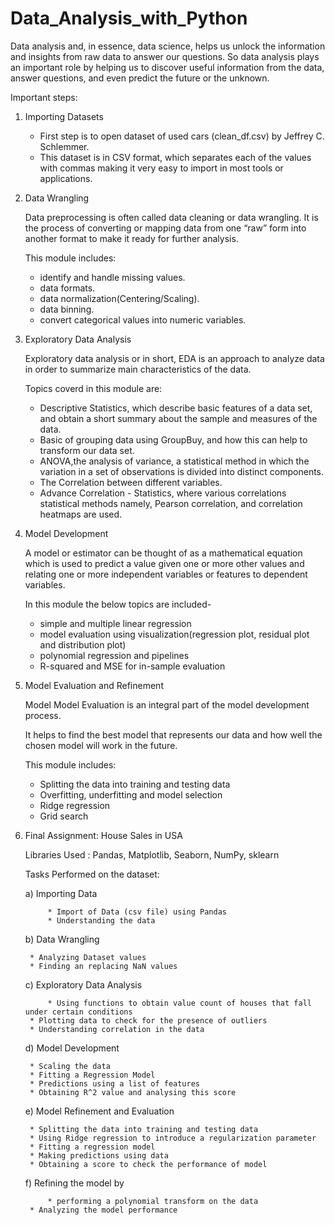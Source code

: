 # Data_Analysis_with_Python

Data analysis and, in essence, data science, helps us unlock the information and insights from raw data to answer our questions. 
So data analysis plays an important role by helping us to discover useful information from the data, answer questions, and even predict the future or the unknown. 

Important steps:

1) Importing Datasets

   * First step is to open dataset of used cars (clean_df.csv) by Jeffrey C. Schlemmer. 
   * This dataset is in CSV format, which separates each of the values with commas making it very easy to import in most tools or applications. 

2) Data Wrangling

   Data preprocessing is often called data cleaning or data wrangling. It is the process of converting or mapping data from one “raw” form into another format to make it ready for further analysis.
   
   This module includes:
   * identify and handle missing values.
   * data formats. 
   * data normalization(Centering/Scaling). 
   * data binning. 
   * convert categorical values into numeric variables.

3) Exploratory Data Analysis

   Exploratory data analysis or in short, EDA is an approach to analyze data in order to summarize main characteristics of the data.
   
   Topics coverd in this module are: 
   * Descriptive Statistics, which describe basic features of a data set, and obtain a short summary about the sample and measures of the data.
   * Basic of grouping data using GroupBuy, and how this can help to transform our data set.
   * ANOVA,the analysis of variance, a statistical method in which the variation in a set of observations is divided into distinct components.
   * The Correlation between different variables.
   * Advance Correlation - Statistics, where various correlations statistical methods namely, Pearson correlation, and correlation heatmaps are used.

4) Model Development
  
   A model or estimator can be thought of as a mathematical equation which is used to predict a value given one or more other values and relating one or more independent  variables or features to dependent variables. 
   
   In this module the below topics are included-  
   * simple and multiple linear regression
   * model evaluation using visualization(regression plot, residual plot and distribution plot)
   * polynomial regression and pipelines
   * R-squared and MSE for in-sample evaluation

5) Model Evaluation and Refinement

   Model Model Evaluation is an integral part of the model development process. 
   
   It helps to find the best model that represents our data and how well the chosen model will work in the future.
   
   This module includes:
   * Splitting the data into training and testing data
   * Overfitting, underfitting and model selection
   * Ridge regression
   * Grid search

6) Final Assignment: House Sales in USA
   
   Libraries Used : Pandas, Matplotlib, Seaborn, NumPy, sklearn
   
   Tasks Performed on the dataset:
   
   a) Importing Data
    	
            * Import of Data (csv file) using Pandas
            * Understanding the data
      
   b) Data Wrangling
   
	    * Analyzing Dataset values
	    * Finding an replacing NaN values
      
   c) Exploratory Data Analysis
   
            * Using functions to obtain value count of houses that fall under certain conditions
	    * Plotting data to check for the presence of outliers
	    * Understanding correlation in the data
      
   d) Model Development
  
	    * Scaling the data
	    * Fitting a Regression Model
	    * Predictions using a list of features
	    * Obtaining R^2 value and analysing this score
      
   e) Model Refinement and Evaluation
   
	    * Splitting the data into training and testing data
	    * Using Ridge regression to introduce a regularization parameter
	    * Fitting a regression model
	    * Making predictions using data
	    * Obtaining a score to check the performance of model
      
   f) Refining the model by 
  
            * performing a polynomial transform on the data
	    * Analyzing the model performance
      
      
 
